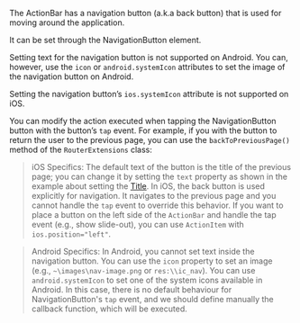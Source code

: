 The ActionBar has a navigation button (a.k.a back button) that is used for moving around the application. 

It can be set through the NavigationButton element.
<snippet id='action-bar-navigation-button-html'/>

Setting text for the navigation button is not supported on Android. You can, however, use the `icon` or `android.systemIcon` attributes to set the image of the navigation button on Android.

Setting the navigation button’s `ios.systemIcon` attribute is not supported on iOS.

You can modify the action executed when tapping the NavigationButton button with the button’s `tap` event. For example, if you with the button to return the user to the previous page, you can use the `backToPreviousPage()` method of the `RouterExtensions` class:
<snippet id='navigation-button-back-code'/>

> iOS Specifics: The default text of the button is the title of the previous page; you can change it by setting the `text` property as shown in the example about setting the [Title](#title).
In iOS, the back button is used explicitly for navigation. It navigates to the previous page and you cannot handle the `tap` event to override this behavior. If you want to place a button on the left side of the `ActionBar` and handle the tap event (e.g., show slide-out), you can use `ActionItem` with `ios.position="left"`.

> Android Specifics: In Android, you cannot set text inside the navigation button. You can use the `icon` property to set an image (e.g., `~\images\nav-image.png` or `res:\\ic_nav`). You can use `android.systemIcon` to set one of the system icons available in Android. In this case, there is no default behaviour for NavigationButton's `tap` event, and we should define manually the callback function, which will be executed. 
